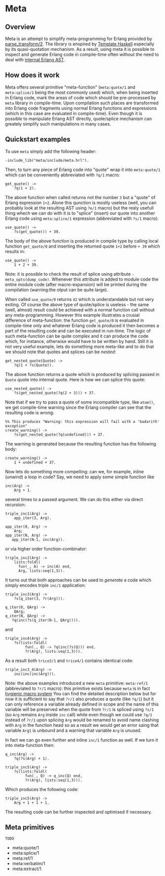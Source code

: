 ﻿Meta
=======

Overview
--------
Meta is an attempt to simplify meta-programming for Erlang provided by [parse_transform/2](http://www.erlang.org/doc/man/erl_id_trans.html). The library is enspired by [Template Haskell](http://www.haskell.org/haskellwiki/Template_Haskell) especially by its quasi-quotation mechanism.
As a result, using meta it is possible to inspect and generate Erlang code in compile-time often without the need to deal with [internal Erlang AST](http://erlang.org/doc/man/erl_syntax.html).

How does it work
----------------
Meta offers several primitive "meta-function" (`meta:quote/1` and `meta:splice/1` being the most commonly used) which, when being inserted in Erlang code, mark the areas of code which should be pre-processed by `meta` library in compile-time. Upon compilation such places are transformed into Erlang code fragments using normal Erlang functions and expressions (which in this case are evaluated in compile-time). Even though it is possible to manipulate Erlang AST directly, quote/splice mechanism can greately simplify such manipulations in many cases. 


Quickstart examples
-------------------
To use `meta` simply add the following header:
 
    -include_lib("meta/include/meta.hrl").

Then, to turn any piece of Erlang code into "quote" wrap it into `meta:quote/1` which can be conveniently abbreviated with `?q/1` macro:

    get_quote() ->
        ?q(1 + 2).

The above function when called returns not the number `3` but a "quote" of Erlang expression `1+2`. Alone this qunction is mostly useless (well, you can probably look at the resulting AST using `?e/1` macro) but the realy usefull thing whech we can do with it is to "splice" (insert) our quote into another Erlang code using `meta:splice/1` expression (abbreviated with `?s/1` macro):

    use_quote() ->
        ?s(get_quote()) + 39.

The body of the above function is produced in compile type by calling local function `get_quote/0` and inserting the returned quote `1+2` before `+ 39` which results in:

    use_quote() ->
        1 + 2 + 39.

Note: it is possible to check the result of splice using attribute `-meta_opts(dump_code)`. Whenever this attribute is added to module code the entire module code (after macro-expansion) will be printed during the compilation (warning:the otput can be quite large).

When called `use_quote/0` returns `42` which is understandable but not very exiting. Of course the above type of quote/splice is useless - the same (well, almost) result could be achieved with a normal function call without any meta-programming. However this example illustrates a crusial difference of meta-function: the function `get_quote/0` is evaluated in compile-time only and whatever Erlang code is produced it then becomes a part of the resulting code and can be executed in run-time. The logic of such meta-function can be quite complex and it can produce the code which, for instance, otherwise would have to be written by hand.
Still it is not very useful example, lets do something more meta-like and to do that we should note that quotes and splices can be _nested_:

    get_nested_quote(Quote) ->
        ?q(1 + ?s(Quote)).

The above function returns a quote which is produced by splicing passed in `Quote` quote into internal quote. Here is how we can splice this quote:

    use_nested_quote() ->
        ?s(get_nested_quote(?q(2 + 3))) + 37.
    
Note that if we try to pass a quote of some incompatible type, like `atom()`, we get compile-time warning since the Erlang compiler can see that the resulting code is wrong:

    %% This produces "Warning: this expression will fail with a 'badarith' exception"
    create_warning() ->
        ?s(get_nested_quote(?q(undefined))) + 37.

The warning is generated because the resulting function has the following body:

    create_warning() ->
        1 + undefined + 37.

Now lets do something more compelling: can we, for example, inline (unwind) a loop in code? Say, we need to apply some simple function like

    inc(Arg) ->
        Arg + 1.

several times to a passed argument. We can do this either via direct recursion:

    triple_inc1(Arg) ->
        app_iter(3, Arg).
        
    app_iter(0, Arg) ->
        Arg;
    app_iter(N, Arg) ->
       app_iter(N-1, inc(Arg)).

or via higher order function-combinator:

    triple_inc2(Arg) ->
        lists:foldl(
          fun(_, A) -> inc(A) end,
          Arg, lists:seq(1,3)).
   
It turns out that both approaches can be used to *generate* a code which simply encodes triple `inc/1` application:

    triple_inc3(Arg) ->
        ?s(q_iter(3, ?r(Arg))).
        
    q_iter(0, QArg) ->
        QArg;
    q_iter(N, QArg) ->
       ?q(inc(?s(q_iter(N-1, QArg)))).

and

    triple_inc4(Arg) ->
        ?s(lists:foldl(
             fun(_, Q) -> ?q(inc(?s(Q))) end,
             ?r(Arg), lists:seq(1,3))).

As a result both `trice3/1` and `trice4/1` contains identical code:

    triple_inc3_4(Arg) ->
        inc(inc(inc(Arg))).

Note: the above examples introduced a new `meta` primitive: `meta:ref/1` (abbreviated to `?r/1` macro): this primitive exists because `meta` is in fact [hygienic macro system](http://en.wikipedia.org/wiki/Hygienic_macro) You can find the detailed description below but for now it is sufficient to say that `?r/1` also produces a quote (like `?q/1`) but it can only reference a variable already defined in scope and the name of this variable will be preserved when the quote from `?r/1` is spliced using `?s/1` (so `Arg` remains `Arg` inside `inc` call) while even though we could use `?q/1` instead of `?r/1` upon splicing `Arg` would be renamed to avoid name clashing with `Arg` in the function head so as a result we would get an error saing that variable `Arg1` is unbound and a warning that variable `Arg` is unused.
 
In fact we can go even further and inline `inc/1` function as well. If we turn it into meta-function then:

    q_inc(Arg) ->
        ?q(?s(Arg) + 1).
    
    triple_inc5(Arg) ->
        ?s(lists:foldl(
             fun(_, Q) -> q_inc(Q) end,
             ?r(Arg), lists:seq(1,3))).

Which produces the following code:

    triple_inc5(Arg) ->
        Arg + 1 + 1 + 1.

The resulting code can be further inspected and optimised if necessary.


Meta primitives
---------------
`TODO`
* meta:quote/1
* meta:splice/1
* meta:ref/1
* meta:verbatim/1
* meta:extract/1